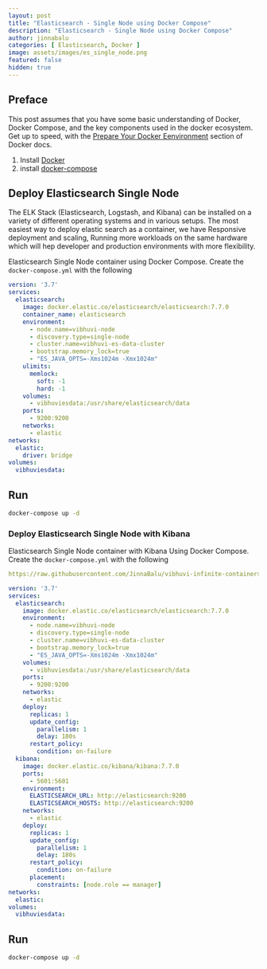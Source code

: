 ```yaml
---
layout: post
title: "Elasticsearch - Single Node using Docker Compose"
description: "Elasticsearch - Single Node using Docker Compose"
author: jinnabalu
categories: [ Elasticsearch, Docker ]
image: assets/images/es_single_node.png
featured: false
hidden: true
---
```


## Preface

This post assumes that you have some basic understanding of Docker, Docker Compose, and the key components used in the docker ecosystem. Get up to speed, with the [Prepare Your Docker Eenvironment](https://docs.docker.com/get-started/#prepare-your-docker-environment) section of Docker docs.

1. Install [Docker](https://docs.docker.com/install/linux/docker-ce/ubuntu/)
2. install [docker-compose](https://docs.docker.com/compose/install/)

## Deploy Elasticsearch Single Node

The ELK Stack (Elasticsearch, Logstash, and Kibana) can be installed on a variety of different operating systems and in various setups. The most easiest way to deploy elastic search as a container, we have Responsive deployment and scaling, Running more workloads on the same hardware which will hep developer and production environments with more flexibility.  

Elasticsearch Single Node container using Docker Compose. Create the `docker-compose.yml` with the following

```yaml
version: '3.7'
services:
  elasticsearch:
    image: docker.elastic.co/elasticsearch/elasticsearch:7.7.0
    container_name: elasticsearch
    environment:
      - node.name=vibhuvi-node
      - discovery.type=single-node
      - cluster.name=vibhuvi-es-data-cluster
      - bootstrap.memory_lock=true
      - "ES_JAVA_OPTS=-Xms1024m -Xmx1024m"
    ulimits:
      memlock:
        soft: -1
        hard: -1
    volumes:
      - vibhuviesdata:/usr/share/elasticsearch/data
    ports:
      - 9200:9200
    networks:
      - elastic
networks:
  elastic:
    driver: bridge  
volumes:
  vibhuviesdata:
```

## Run 

```bash
docker-compose up -d
```
### Deploy Elasticsearch Single Node with Kibana

Elasticsearch Single Node container with Kibana Using Docker Compose. Create the `docker-compose.yml` with the following

```yaml
https://raw.githubusercontent.com/JinnaBalu/vibhuvi-infinite-containers/master/elasticsearch/single-node.yml
```

```yaml
version: '3.7'
services:
  elasticsearch:
    image: docker.elastic.co/elasticsearch/elasticsearch:7.7.0
    environment:
      - node.name=vibhuvi-node
      - discovery.type=single-node
      - cluster.name=vibhuvi-es-data-cluster
      - bootstrap.memory_lock=true
      - "ES_JAVA_OPTS=-Xms1024m -Xmx1024m"
    volumes:
      - vibhuviesdata:/usr/share/elasticsearch/data
    ports:
      - 9200:9200
    networks:
      - elastic
    deploy:
      replicas: 1
      update_config:
        parallelism: 1
        delay: 180s
      restart_policy:
        condition: on-failure      
  kibana:
    image: docker.elastic.co/kibana/kibana:7.7.0
    ports:
      - 5601:5601
    environment:
      ELASTICSEARCH_URL: http://elasticsearch:9200
      ELASTICSEARCH_HOSTS: http://elasticsearch:9200
    networks:
      - elastic
    deploy:
      replicas: 1
      update_config:
        parallelism: 1
        delay: 180s
      restart_policy:
        condition: on-failure    
      placement:
        constraints: [node.role == manager]
networks:
  elastic:
volumes:
  vibhuviesdata:
```

## Run 

```bash
docker-compose up -d
```

